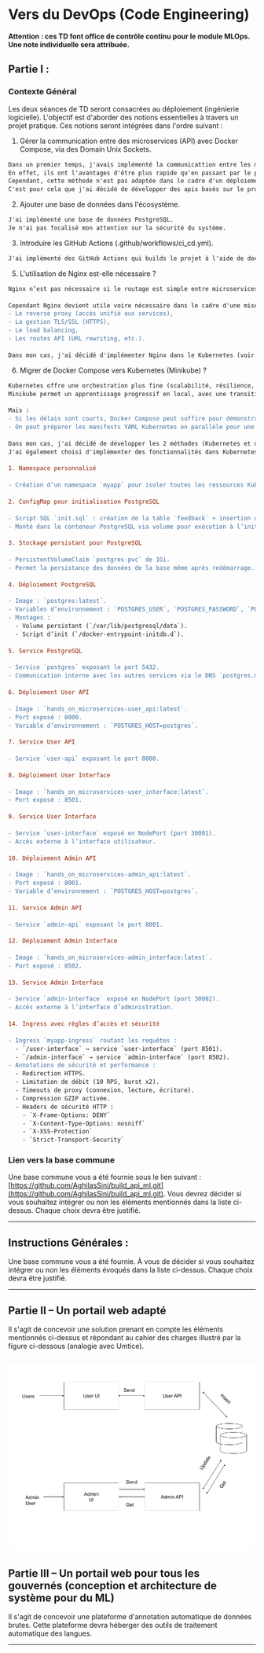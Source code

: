 # Vers du DevOps (Code Engineering)

**Attention : ces TD font office de contrôle continu pour le module MLOps. Une note individuelle sera attribuée.**

## Partie I : 

### Contexte Général

Les deux séances de TD seront consacrées au déploiement (ingénierie logicielle). L'objectif est d'aborder des notions essentielles à travers un projet pratique. Ces notions seront intégrées dans l'ordre suivant :

1. Gérer la communication entre des microservices (API) avec Docker Compose, via des Domain Unix Sockets.

```diff
Dans un premier temps, j'avais implémenté la communicattion entre les microservices en utilisant les Domain Unix Sockets.
En effet, ils ont l'avantages d'être plus rapide qu'en passant par le protocole ip (les messages n'ont pas besoin d'être encapsulés dans les couches pour être envoyés sur le réseau).
Cependant, cette méthode n'est pas adaptée dans le cadre d'un déploiement à l'échelle à l'aide de Kubernetes.
C'est pour cela que j'ai décidé de développer des apis basés sur le protocole IP.
```

2. Ajouter une base de données dans l'écosystème.

```diff
J'ai implémenté une base de données PostgreSQL.
Je n'ai pas focalisé mon attention sur la sécurité du système.
```

3. Introduire les GitHub Actions (.github/workflows/ci_cd.yml).

```diff
J'ai implémenté des GitHub Actions qui builds le projet à l'aide de docker compose.
```

5. L'utilisation de Nginx est-elle nécessaire ?

```diff
Nginx n’est pas nécessaire si le routage est simple entre microservices.

Cependant Nginx devient utile voire nécessaire dans le cadre d'une mise en production sur Kubernetes pour :
- Le reverse proxy (accès unifié aux services),
- La gestion TLS/SSL (HTTPS),
- Le load balancing,
- Les routes API (URL rewriting, etc.).

Dans mon cas, j'ai décidé d'implémenter Nginx dans le Kubernetes (voir partie suivante).
```

6. Migrer de Docker Compose vers Kubernetes (Minikube) ?

```diff
Kubernetes offre une orchestration plus fine (scalabilité, résilience, monitoring).
Minikube permet un apprentissage progressif en local, avec une transition douce.

Mais :
- Si les délais sont courts, Docker Compose peut suffire pour démonstration.
- On peut préparer les manifests YAML Kubernetes en parallèle pour une future migration.

Dans mon cas, j'ai décidé de développer les 2 méthodes (Kubernetes et docker compose).
J'ai également choisi d'implémenter des fonctionnalités dans Kubernetes tel que :

1. Namespace personnalisé

- Création d’un namespace `myapp` pour isoler toutes les ressources Kubernetes de l’application.

2. ConfigMap pour initialisation PostgreSQL

- Script SQL `init.sql` : création de la table `feedback` + insertion d’une donnée de test.
- Monté dans le conteneur PostgreSQL via volume pour exécution à l’initialisation.

3. Stockage persistant pour PostgreSQL

- PersistentVolumeClaim `postgres-pvc` de 1Gi.
- Permet la persistance des données de la base même après redémarrage.

4. Déploiement PostgreSQL

- Image : `postgres:latest`.
- Variables d’environnement : `POSTGRES_USER`, `POSTGRES_PASSWORD`, `POSTGRES_DB`.
- Montages :
  - Volume persistant (`/var/lib/postgresql/data`).
  - Script d’init (`/docker-entrypoint-initdb.d`).

5. Service PostgreSQL

- Service `postgres` exposant le port 5432.
- Communication interne avec les autres services via le DNS `postgres.myapp.svc.cluster.local`.

6. Déploiement User API

- Image : `hands_on_microservices-user_api:latest`.
- Port exposé : 8000.
- Variable d’environnement : `POSTGRES_HOST=postgres`.

7. Service User API

- Service `user-api` exposant le port 8000.

8. Déploiement User Interface

- Image : `hands_on_microservices-user_interface:latest`.
- Port exposé : 8501.

9. Service User Interface

- Service `user-interface` exposé en NodePort (port 30001).
- Accès externe à l’interface utilisateur.

10. Déploiement Admin API

- Image : `hands_on_microservices-admin_api:latest`.
- Port exposé : 8001.
- Variable d’environnement : `POSTGRES_HOST=postgres`.

11. Service Admin API

- Service `admin-api` exposant le port 8001.

12. Déploiement Admin Interface

- Image : `hands_on_microservices-admin_interface:latest`.
- Port exposé : 8502.

13. Service Admin Interface

- Service `admin-interface` exposé en NodePort (port 30002).
- Accès externe à l’interface d’administration.

14. Ingress avec règles d’accès et sécurité

- Ingress `myapp-ingress` routant les requêtes :
  - `/user-interface` → service `user-interface` (port 8501).
  - `/admin-interface` → service `admin-interface` (port 8502).
- Annotations de sécurité et performance :
  - Redirection HTTPS.
  - Limitation de débit (10 RPS, burst x2).
  - Timeouts de proxy (connexion, lecture, écriture).
  - Compression GZIP activée.
  - Headers de sécurité HTTP :
    - `X-Frame-Options: DENY`
    - `X-Content-Type-Options: nosniff`
    - `X-XSS-Protection`
    - `Strict-Transport-Security`


```

### Lien vers la base commune

Une base commune vous a été fournie sous le lien suivant : [https://github.com/AghilasSini/build_api_ml.git](https://github.com/AghilasSini/build_api_ml.git). Vous devrez décider si vous souhaitez intégrer ou non les éléments mentionnés dans la liste ci-dessus. Chaque choix devra être justifié.

---

## Instructions Générales : 

Une base commune vous a été fournie. À vous de décider si vous souhaitez intégrer ou non les éléments évoqués dans la liste ci-dessus. Chaque choix devra être justifié.

---

## Partie II – Un portail web adapté 

Il s'agit de concevoir une solution prenant en compte les éléments mentionnés ci-dessus et répondant au cahier des charges illustré par la figure ci-dessous (analogie avec Umtice).

![Projet](./un_portail_pour_les_gouverner_tous.png)
---

## Partie III – Un portail web pour tous les gouvernés (conception et architecture de système pour du ML)

Il s'agit de concevoir une plateforme d'annotation automatique de données brutes. Cette plateforme devra héberger des outils de traitement automatique des langues.

---

